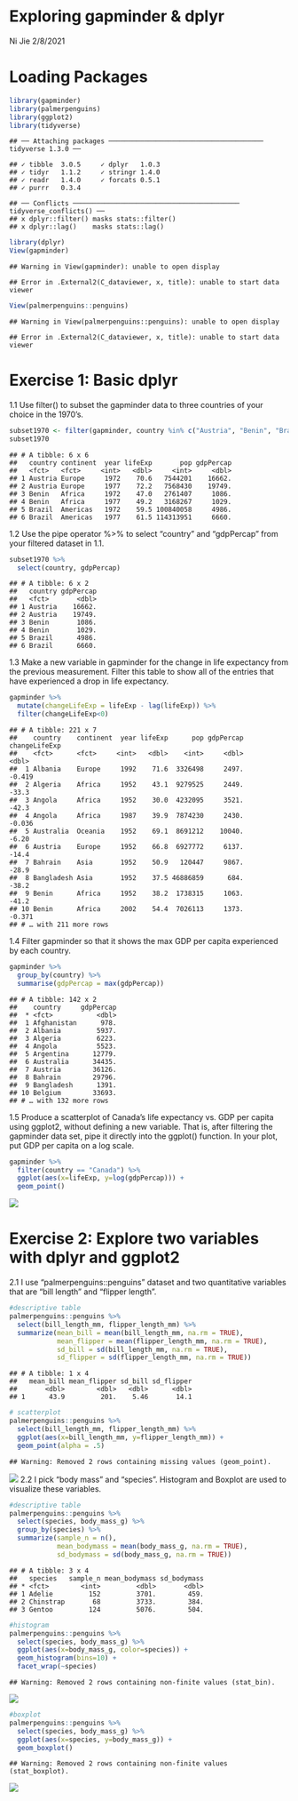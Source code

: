 Exploring gapminder & dplyr
================
Ni Jie
2/8/2021

# Loading Packages

``` r
library(gapminder)
library(palmerpenguins)
library(ggplot2)
library(tidyverse)
```

    ## ── Attaching packages ─────────────────────────────────────── tidyverse 1.3.0 ──

    ## ✓ tibble  3.0.5     ✓ dplyr   1.0.3
    ## ✓ tidyr   1.1.2     ✓ stringr 1.4.0
    ## ✓ readr   1.4.0     ✓ forcats 0.5.1
    ## ✓ purrr   0.3.4

    ## ── Conflicts ────────────────────────────────────────── tidyverse_conflicts() ──
    ## x dplyr::filter() masks stats::filter()
    ## x dplyr::lag()    masks stats::lag()

``` r
library(dplyr)
View(gapminder)
```

    ## Warning in View(gapminder): unable to open display

    ## Error in .External2(C_dataviewer, x, title): unable to start data viewer

``` r
View(palmerpenguins::penguins)
```

    ## Warning in View(palmerpenguins::penguins): unable to open display

    ## Error in .External2(C_dataviewer, x, title): unable to start data viewer

# Exercise 1: Basic dplyr

1.1 Use filter() to subset the gapminder data to three countries of your
choice in the 1970’s.

``` r
subset1970 <- filter(gapminder, country %in% c("Austria", "Benin", "Brazil") & year >=1970 & year < 1980)
subset1970
```

    ## # A tibble: 6 x 6
    ##   country continent  year lifeExp       pop gdpPercap
    ##   <fct>   <fct>     <int>   <dbl>     <int>     <dbl>
    ## 1 Austria Europe     1972    70.6   7544201    16662.
    ## 2 Austria Europe     1977    72.2   7568430    19749.
    ## 3 Benin   Africa     1972    47.0   2761407     1086.
    ## 4 Benin   Africa     1977    49.2   3168267     1029.
    ## 5 Brazil  Americas   1972    59.5 100840058     4986.
    ## 6 Brazil  Americas   1977    61.5 114313951     6660.

1.2 Use the pipe operator %&gt;% to select “country” and “gdpPercap”
from your filtered dataset in 1.1.

``` r
subset1970 %>%
  select(country, gdpPercap)
```

    ## # A tibble: 6 x 2
    ##   country gdpPercap
    ##   <fct>       <dbl>
    ## 1 Austria    16662.
    ## 2 Austria    19749.
    ## 3 Benin       1086.
    ## 4 Benin       1029.
    ## 5 Brazil      4986.
    ## 6 Brazil      6660.

1.3 Make a new variable in gapminder for the change in life expectancy
from the previous measurement. Filter this table to show all of the
entries that have experienced a drop in life expectancy.

``` r
gapminder %>%
  mutate(changeLifeExp = lifeExp - lag(lifeExp)) %>%
  filter(changeLifeExp<0)
```

    ## # A tibble: 221 x 7
    ##    country    continent  year lifeExp      pop gdpPercap changeLifeExp
    ##    <fct>      <fct>     <int>   <dbl>    <int>     <dbl>         <dbl>
    ##  1 Albania    Europe     1992    71.6  3326498     2497.        -0.419
    ##  2 Algeria    Africa     1952    43.1  9279525     2449.       -33.3  
    ##  3 Angola     Africa     1952    30.0  4232095     3521.       -42.3  
    ##  4 Angola     Africa     1987    39.9  7874230     2430.        -0.036
    ##  5 Australia  Oceania    1952    69.1  8691212    10040.        -6.20 
    ##  6 Austria    Europe     1952    66.8  6927772     6137.       -14.4  
    ##  7 Bahrain    Asia       1952    50.9   120447     9867.       -28.9  
    ##  8 Bangladesh Asia       1952    37.5 46886859      684.       -38.2  
    ##  9 Benin      Africa     1952    38.2  1738315     1063.       -41.2  
    ## 10 Benin      Africa     2002    54.4  7026113     1373.        -0.371
    ## # … with 211 more rows

1.4 Filter gapminder so that it shows the max GDP per capita experienced
by each country.

``` r
gapminder %>%
  group_by(country) %>%
  summarise(gdpPercap = max(gdpPercap))
```

    ## # A tibble: 142 x 2
    ##    country     gdpPercap
    ##  * <fct>           <dbl>
    ##  1 Afghanistan      978.
    ##  2 Albania         5937.
    ##  3 Algeria         6223.
    ##  4 Angola          5523.
    ##  5 Argentina      12779.
    ##  6 Australia      34435.
    ##  7 Austria        36126.
    ##  8 Bahrain        29796.
    ##  9 Bangladesh      1391.
    ## 10 Belgium        33693.
    ## # … with 132 more rows

1.5 Produce a scatterplot of Canada’s life expectancy vs. GDP per capita
using ggplot2, without defining a new variable. That is, after filtering
the gapminder data set, pipe it directly into the ggplot() function. In
your plot, put GDP per capita on a log scale.

``` r
gapminder %>%
  filter(country == "Canada") %>%
  ggplot(aes(x=lifeExp, y=log(gdpPercap))) + 
  geom_point()
```

![](Exploring-gapminder---dplyr_files/figure-gfm/unnamed-chunk-5-1.png)<!-- -->

# Exercise 2: Explore two variables with dplyr and ggplot2

2.1 I use “palmerpenguins::penguins” dataset and two quantitative
variables that are “bill length” and “flipper length”.

``` r
#descriptive table
palmerpenguins::penguins %>%
  select(bill_length_mm, flipper_length_mm) %>%
  summarize(mean_bill = mean(bill_length_mm, na.rm = TRUE),
            mean_flipper = mean(flipper_length_mm, na.rm = TRUE),
            sd_bill = sd(bill_length_mm, na.rm = TRUE),
            sd_flipper = sd(flipper_length_mm, na.rm = TRUE))
```

    ## # A tibble: 1 x 4
    ##   mean_bill mean_flipper sd_bill sd_flipper
    ##       <dbl>        <dbl>   <dbl>      <dbl>
    ## 1      43.9         201.    5.46       14.1

``` r
# scatterplot
palmerpenguins::penguins %>%
  select(bill_length_mm, flipper_length_mm) %>%
  ggplot(aes(x=bill_length_mm, y=flipper_length_mm)) + 
  geom_point(alpha = .5)
```

    ## Warning: Removed 2 rows containing missing values (geom_point).

![](Exploring-gapminder---dplyr_files/figure-gfm/unnamed-chunk-6-1.png)<!-- -->
2.2 I pick “body mass” and “species”. Histogram and Boxplot are used to
visualize these variables.

``` r
#descriptive table
palmerpenguins::penguins %>%
  select(species, body_mass_g) %>%
  group_by(species) %>%
  summarize(sample_n = n(), 
            mean_bodymass = mean(body_mass_g, na.rm = TRUE), 
            sd_bodymass = sd(body_mass_g, na.rm = TRUE))
```

    ## # A tibble: 3 x 4
    ##   species   sample_n mean_bodymass sd_bodymass
    ## * <fct>        <int>         <dbl>       <dbl>
    ## 1 Adelie         152         3701.        459.
    ## 2 Chinstrap       68         3733.        384.
    ## 3 Gentoo         124         5076.        504.

``` r
#histogram
palmerpenguins::penguins %>%
  select(species, body_mass_g) %>%
  ggplot(aes(x=body_mass_g, color=species)) + 
  geom_histogram(bins=10) +
  facet_wrap(~species)
```

    ## Warning: Removed 2 rows containing non-finite values (stat_bin).

![](Exploring-gapminder---dplyr_files/figure-gfm/unnamed-chunk-7-1.png)<!-- -->

``` r
#boxplot
palmerpenguins::penguins %>%
  select(species, body_mass_g) %>%
  ggplot(aes(x=species, y=body_mass_g)) + 
  geom_boxplot()
```

    ## Warning: Removed 2 rows containing non-finite values (stat_boxplot).

![](Exploring-gapminder---dplyr_files/figure-gfm/unnamed-chunk-7-2.png)<!-- -->
